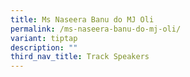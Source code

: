 ```yaml
---
title: Ms Naseera Banu do MJ Oli
permalink: /ms-naseera-banu-do-mj-oli/
variant: tiptap
description: ""
third_nav_title: Track Speakers
---
```

